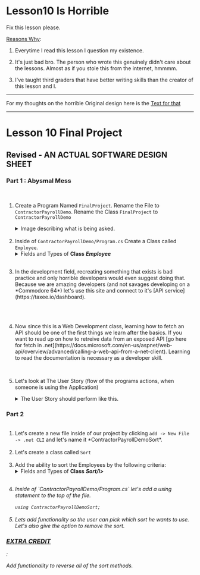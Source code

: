 # Lesson10 Is Horrible

Fix this lesson please. 

<ins>Reasons Why</ins>:

1. Everytime I read this lesson I question my existence.

2. It's just bad bro. The person who wrote this genuinely didn't care about the lessons. Almost as if you stole this from the internet, hmmmm.

3. I've taught third graders that have better writing skills than the creator of this lesson and I.

-------

For my thoughts on the horrible Original design here is the [Text for that](https://github.com/JonTDean/Lesson10-Is-Horrible/blob/main/OriginalCriticism.md)

----------

<h1>Lesson 10 Final Project</h1>

<h2> Revised - AN ACTUAL SOFTWARE DESIGN SHEET </h2>

<div className="Part_One">
	<h3>Part 1 : Abysmal Mess</h3>
	<br/>
	<ol>
		<li> 
		<p>Create a Program Named <code>FinalProject</code>. Rename the File to <code>ContractorPayrollDemo</code>. Rename the Class <code>FinalProject</code> to <code>ContractorPayrollDemo</code></p>
			<Details> 
				<Summary> Image describing what is being asked. </Summary>
					<img src="https://i.imgur.com/EyaFG7m.png" />
			<Details> 
		</li>
		<br/>
		<li> Inside of <code>ContractorPayrollDemo/Program.cs</code> Create a Class called <code>Employee</code>.
			<Details> 
				<Summary>Fields and Types of <b>Class</b> <b><i>Employee</i></b> </Summary>
				<ul>
					<br />
					<li> A Field with a Type of <code>String</code> named <code>employeeIdentificationNumber</code>. Give this a Getter/Setter. </li>
					<br />
					<li> A Field with a Type of <code>Byte</code> named <code>numberOfHoursWorked</code>. Give this a Getter/Setter. </li>
					<br />
					<li> A Field with a Type of <code>Double</code> named <code>ratePerHour</code>. Give this a Getter/Setter. </li>
					<br />
					<li> A Field with a Type of <code>String</code> named <code>stateName</code>. Give this a Getter/Setter. </li>
					<br />
					<li> A Field with a Type of <code>Double</code> named <code>payCheck</code>. Set the value in the default constructor, using the <code>ratePerHour</code> and the <code>numberOfHoursWorked</code> as reference. </li>
					<br />
					<li> A Read Only Field with a Type of <code>Float</code> named <code>currentTaxRate</code>. Set the value in the default constructor, using the <code>stateName</code> as reference. </li>
					<br />
					<li> A Read Only Field with a Type of <code>Float</code> named <code>taxAmountTotal</code>. Set the value in the default constructor, using the <code>payCheck</code> and <code>currentTaxRate</code> as reference. </li>
					<br />
				</ul>
			</Details>
		</li>
		<br/>
		<li> 
			<p>In the development field, recreating something that exists is bad practice and only horrible developers would even suggest doing that. Because we are amazing developers (and not savages developing on a *Commodore 64*) let's use this site and connect to it's [API service](https://taxee.io/dashboard).</p>
		</li>
		<br/>
		<br/>
		<li>
			<p>Now since this is a Web Development class, learning how to fetch an API should be one of the first things we learn after the basics. If you want to read up on how to retreive data from an exposed API [go here for fetch in .net](https://docs.microsoft.com/en-us/aspnet/web-api/overview/advanced/calling-a-web-api-from-a-net-client). Learning to read the documentation is necessary as a developer skill.</p>
		</li>
		<br/>
		<li>
			</p>Let's look at The User Story (flow of the programs actions, when someone is using the Application) </p>
			<Details> 
				<Summary>The User Story should perform like this.</Summary>
				<ol>
					<br />
					<li> Start Application </li>
					<br />
					<li> Ask the user to Create an Employee 10 times and to fill out the Requested Information. </li>
					<br />
					<li> Allow the user to pick which Employee to display. </li> 
						<ul> 
							<li>We can do the Employee Display with a technique called Pagination using the <a href="https://docs.microsoft.com/en-us/dotnet/framework/data/adonet/sql/linq/return-or-skip-elements-in-a-sequence?redirectedfrom=MSDN">.Skip() and .Take()</a> Methods </li>
						</ul>
					<br />
					<li> Display the Employee Information when the User gives a Selection. </li>
					<br />
				</ol>
		</li>
</div>
<div>
	<h3> Part 2 </h3>
	<ol>
		<br />
		<li>Let's create a new file inside of our project by clicking <code>add -> New File -> .net CLI</code> and let's name it *ContractorPayrollDemoSort*.</li>
		<br />
		<li>Let's create a class called <code>Sort</code></li>
		<br />
		<li>Add the ability to sort the Employees by the following criteria:
			<Details> 
				<Summary>Fields and Types of <b>Class</b> <b><i>Sort/i></b> </Summary>
				<ul>
					<li> Name, sort the employees by alphabetical order. </li>
					<br />
					<li> Total Amount Paid, sort the employees by Highest Total Amount Paid To Lowest Total Amount Paid </li>
					<br />
					<li> Total Hours worked, sort the employees by Highest Total Hours Worked to Lowest Total Hours Worked </li>
					<br />
					<li> Total State Tax Paid, sort the Employees by Highest Tax Paid to Lowest Tax Paid </li>
				</ul>
			</Details
		</li>
		<br />
		<li>
			<p>Inside of `ContractorPayrollDemo/Program.cs` let's add a using statement to the top of the file.</p>
			<code>using ContractorPayrollDemoSort;</code>
		</li>
		<br />
		<li>Lets add functionality so the user can pick which sort he wants to use. Let's also give the option to remove the sort.</li>
</div>
	
<h3><ins>EXTRA CREDIT</ins></h3>:
<p>Add functionality to reverse all of the sort methods.</p>

